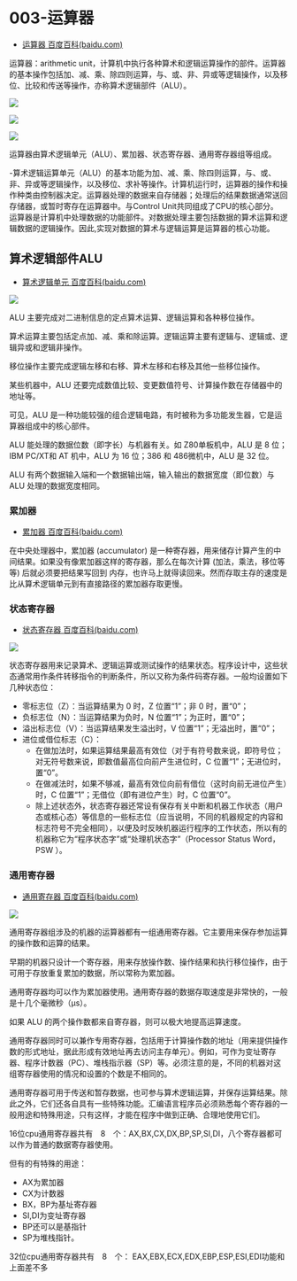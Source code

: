# 003-运算器

- [运算器 百度百科(baidu.com)](https://baike.baidu.com/item/运算器/2667320)

运算器：arithmetic unit，计算机中执行各种算术和逻辑运算操作的部件。运算器的基本操作包括加、减、乘、除四则运算，与、或、非、异或等逻辑操作，以及移位、比较和传送等操作，亦称算术逻辑部件（ALU）。

![](vx_images/374863021251993.png)

![](vx_images/11063421267477.png)

![](vx_images/112183521246220.png)


运算器由算术逻辑单元（ALU）、累加器、状态寄存器、通用寄存器组等组成。

-算术逻辑运算单元（ALU）的基本功能为加、减、乘、除四则运算，与、或、非、异或等逻辑操作，以及移位、求补等操作。计算机运行时，运算器的操作和操作种类由控制器决定。运算器处理的数据来自存储器；处理后的结果数据通常送回存储器，或暂时寄存在运算器中。与Control Unit共同组成了CPU的核心部分。
运算器是计算机中处理数据的功能部件。对数据处理主要包括数据的算术运算和逻辑数据的逻辑操作。因此,实现对数据的算术与逻辑运算是运算器的核心功能。

## 算术逻辑部件ALU

- [算术逻辑单元 百度百科(baidu.com)](https://baike.baidu.com/item/算术逻辑单元/8954657)


![](vx_images/397823321269873.png)

ALU 主要完成对二进制信息的定点算术运算、逻辑运算和各种移位操作。

算术运算主要包括定点加、减、乘和除运算。逻辑运算主要有逻辑与、逻辑或、逻辑异或和逻辑非操作。

移位操作主要完成逻辑左移和右移、算术左移和右移及其他一些移位操作。

某些机器中，ALU 还要完成数值比较、变更数值符号、计算操作数在存储器中的地址等。

可见，ALU 是一种功能较强的组合逻辑电路，有时被称为多功能发生器，它是运算器组成中的核心部件。

ALU 能处理的数据位数（即字长）与机器有关。如 Z80单板机中，ALU 是 8 位；IBM PC/XT和 AT 机中，ALU 为 16 位；386 和 486微机中，ALU 是 32 位。

ALU 有两个数据输入端和一个数据输出端，输入输出的数据宽度（即位数）与 ALU 处理的数据宽度相同。

### 累加器

- [累加器 百度百科(baidu.com)](https://baike.baidu.com/item/累加器/8590163)

在中央处理器中，累加器 (accumulator) 是一种寄存器，用来储存计算产生的中间结果。如果没有像累加器这样的寄存器，那么在每次计算 (加法，乘法，移位等等) 后就必须要把结果写回到 内存，也许马上就得读回来。然而存取主存的速度是比从算术逻辑单元到有直接路径的累加器存取更慢。

### 状态寄存器

- [状态寄存器 百度百科(baidu.com)](https://baike.baidu.com/item/状态寄存器/2477799)

![](vx_images/208063921268660.png)

状态寄存器用来记录算术、逻辑运算或测试操作的结果状态。程序设计中，这些状态通常用作条件转移指令的判断条件，所以又称为条件码寄存器。一般均设置如下几种状态位：

- 零标志位（Z）：当运算结果为 0 时，Z 位置“1”；非 0 时，置“0”；
- 负标志位（N）：当运算结果为负时，N 位置“1”；为正时，置“0”；
- 溢出标志位（V）：当运算结果发生溢出时，V 位置“1”；无溢出时，置“0”；
- 进位或借位标志（C）：
    - 在做加法时，如果运算结果最高有效位（对于有符号数来说，即符号位；对无符号数来说，即数值最高位向前产生进位时，C 位置“1”；无进位时，置“0”。
    - 在做减法时，如果不够减，最高有效位向前有借位（这时向前无进位产生）时，C 位置“1”；无借位（即有进位产生）时，C 位置“0”。
    - 除上述状态外，状态寄存器还常设有保存有关中断和机器工作状态（用户态或核心态）等信息的一些标志位（应当说明，不同的机器规定的内容和标志符号不完全相同），以便及时反映机器运行程序的工作状态，所以有的机器称它为“程序状态字”或“处理机状态字”（Processor Status Word，PSW ）。
    
### 通用寄存器 

- [通用寄存器 百度百科(baidu.com)](https://baike.baidu.com/item/通用寄存器/0)

![](vx_images/247964321263796.png)

通用寄存器组涉及的机器的运算器都有一组通用寄存器。它主要用来保存参加运算的操作数和运算的结果。

早期的机器只设计一个寄存器，用来存放操作数、操作结果和执行移位操作，由于可用于存放重复累加的数据，所以常称为累加器。

通用寄存器均可以作为累加器使用。通用寄存器的数据存取速度是非常快的，一般是十几个毫微秒（μs）。

如果 ALU 的两个操作数都来自寄存器，则可以极大地提高运算速度。

通用寄存器同时可以兼作专用寄存器，包括用于计算操作数的地址（用来提供操作数的形式地址，据此形成有效地址再去访问主存单元）。例如，可作为变址寄存器、程序计数器（PC）、堆栈指示器（SP）等。必须注意的是，不同的机器对这组寄存器使用的情况和设置的个数是不相同的。

通用寄存器可用于传送和暂存数据，也可参与算术逻辑运算，并保存运算结果。除此之外，它们还各自具有一些特殊功能。汇编语言程序员必须熟悉每个寄存器的一般用途和特殊用途，只有这样，才能在程序中做到正确、合理地使用它们。

16位cpu通用寄存器共有　8　个：AX,BX,CX,DX,BP,SP,SI,DI，八个寄存器都可以作为普通的数据寄存器使用。

但有的有特殊的用途：

- AX为累加器
- CX为计数器
- BX，BP为基址寄存器
- SI,DI为变址寄存器
- BP还可以是基指针
- SP为堆栈指针。

32位cpu通用寄存器共有　8　个： EAX,EBX,ECX,EDX,EBP,ESP,ESI,EDI功能和上面差不多
